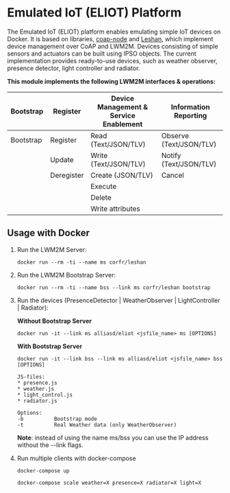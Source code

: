 # Emulated IoT (ELIOT) Platform

The Emulated IoT (ELIOT) platform enables emulating simple IoT devices on Docker. It is based on libraries, [coap-node](https://github.com/PeterEB/coap-node) and [Leshan](https://github.com/eclipse/leshan), which implement device management over CoAP and LWM2M. Devices consisting of simple sensors and actuators can be built using IPSO objects. The current implementation provides ready-to-use devices, such as weather observer, presence detector, light controller and radiator.

**This module implements the following LWM2M interfaces & operations:**


| Bootstrap | Register   | Device Management & Service Enablement | Information Reporting |
| --------- | ---------- | -------------------------------------- | ---------------------
| Bootstrap | Register   | Read (Text/JSON/TLV)  | Observe (Text/JSON/TLV) |
|           | Update     | Write (Text/JSON/TLV) | Notify (Text/JSON/TLV)  |
|           | Deregister | Create (JSON/TLV)     | Cancel                  |
|           |            | Execute               |                         |
|           |            | Delete                |                         |
|           |            | Write attributes      |                         |


## Usage with Docker

1. Run the LWM2M Server:

   `docker run --rm -ti --name ms corfr/leshan `

2. Run the LWM2M Bootstrap Server:

   `docker run --rm -ti --name bss --link ms corfr/leshan bootstrap`

3. Run the devices (PresenceDetector | WeatherObserver | LightController | Radiator):  

   **Without Bootstrap Server**

   `docker run -it --link ms alliasd/eliot <jsfile_name> ms [OPTIONS]`

   **With Bootstrap Server**

   `docker run -it --link bss --link ms alliasd/eliot <jsfile_name> bss [OPTIONS]`

   ```
   JS-files:
   * presence.js
   * weather.js
   * light_control.js
   * radiator.js

   Options:
   -b          Bootstrap mode
   -t          Real Weather data (only WeatherObserver)
   ```

   **Note**: instead of using the name ms/bss you can use the IP address without the --link flags.

4. Run multiple clients with docker-compose

   `docker-compose up`

   `docker-compose scale weather=X presence=X radiator=X light=X`
